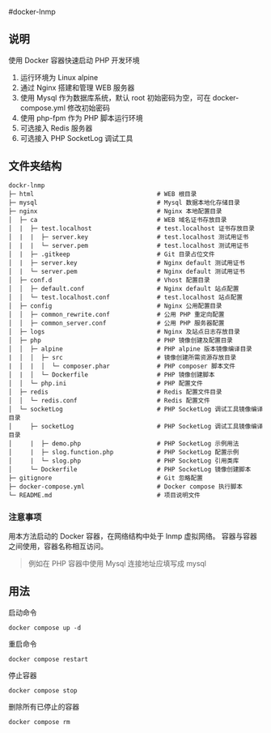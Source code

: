 #docker-lnmp

## 说明

使用 Docker 容器快速启动 PHP 开发环境

1. 运行环境为 Linux alpine
2. 通过 Nginx 搭建和管理 WEB 服务器
3. 使用 Mysql 作为数据库系统，默认 root 初始密码为空，可在 docker-compose.yml 修改初始密码
4. 使用 php-fpm 作为 PHP 脚本运行环境
5. 可选接入 Redis 服务器
6. 可选接入 PHP SocketLog 调试工具

## 文件夹结构

```
dockr-lnmp
├─ html                                  # WEB 根目录
├─ mysql                                 # Mysql 数据本地化存储目录
├─ nginx                                 # Nginx 本地配置目录
│  ├─ ca                                 # WEB 域名证书存放目录
│  |  ├─ test.localhost                  # test.localhost 证书存放目录
│  |  |  ├─ server.key                   # test.localhost 测试用证书
│  |  |  └─ server.pem                   # test.localhost 测试用证书
│  |  ├─ .gitkeep                        # Git 目录占位文件
│  |  ├─ server.key                      # Nginx default 测试用证书
│  |  └─ server.pem                      # Nginx default 测试用证书
│  ├─ conf.d                             # Vhost 配置目录
│  │  ├─ default.conf                    # Nginx default 站点配置
│  │  └─ test.localhost.conf             # test.localhost 站点配置
│  ├─ config                             # Nginx 公用配置目录
│  │  ├─ common_rewrite.conf             # 公用 PHP 重定向配置
│  │  ├─ common_server.conf              # 公用 PHP 服务器配置
│  ├─ logs                               # Nginx 及站点日志存放目录
│  ├─ php                                # PHP 镜像创建及配置目录
│  │  ├─ alpine                          # PHP alpine 版本镜像编译目录
|  │  │  ├─ src                          # 镜像创建所需资源存放目录
|  │  |  │  └─ composer.phar             # PHP composer 脚本文件
│  |  │  └─ Dockerfile                   # PHP 镜像创建脚本
│  │  └─ php.ini                         # PHP 配置文件
│  ├─ redis                              # Redis 配置文件目录
│  │  └─ redis.conf                      # Redis 配置文件
│  └─ socketLog                          # PHP SocketLog 调试工具镜像编译目录
│     ├─ socketLog                       # PHP SocketLog 调试工具镜像编译目录
│     |  ├─ demo.php                     # PHP SocketLog 示例用法
│     |  ├─ slog.function.php            # PHP SocketLog 配置示例
│     |  └─ slog.php                     # PHP SocketLog 引用类库
│     └─ Dockerfile                      # PHP SocketLog 镜像创建脚本
├─ gitignore                             # Git 忽略配置
├─ docker-compose.yml                    # Docker compose 执行脚本
└─ README.md                             # 项目说明文件
```

### 注意事项

用本方法启动的 Docker 容器，在网络结构中处于 lnmp 虚拟网络。
容器与容器之间使用，容器名称相互访问。

> 例如在 PHP 容器中使用 Mysql 连接地址应填写成 mysql

## 用法

启动命令

```shell
docker compose up -d
```

重启命令

```shell
docker compose restart
```

停止容器

```shell
docker compose stop
```

删除所有已停止的容器

```shell
docker compose rm
```
